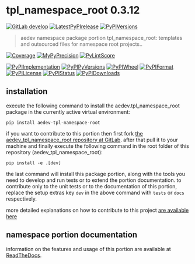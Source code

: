 <!-- THIS FILE IS EXCLUSIVELY MAINTAINED by the project aedev.aedev V0.3.14 -->
<!-- THIS FILE IS EXCLUSIVELY MAINTAINED by the project aedev.tpl_namespace_root V0.3.10 -->
# tpl_namespace_root 0.3.12

[![GitLab develop](https://img.shields.io/gitlab/pipeline/aedev-group/aedev_tpl_namespace_root/develop?logo=python)](
    https://gitlab.com/aedev-group/aedev_tpl_namespace_root)
[![LatestPyPIrelease](
    https://img.shields.io/gitlab/pipeline/aedev-group/aedev_tpl_namespace_root/release0.3.11?logo=python)](
    https://gitlab.com/aedev-group/aedev_tpl_namespace_root/-/tree/release0.3.11)
[![PyPIVersions](https://img.shields.io/pypi/v/aedev_tpl_namespace_root)](
    https://pypi.org/project/aedev-tpl-namespace-root/#history)

>aedev namespace package portion tpl_namespace_root: templates and outsourced files for namespace root projects..

[![Coverage](https://aedev-group.gitlab.io/aedev_tpl_namespace_root/coverage.svg)](
    https://aedev-group.gitlab.io/aedev_tpl_namespace_root/coverage/index.html)
[![MyPyPrecision](https://aedev-group.gitlab.io/aedev_tpl_namespace_root/mypy.svg)](
    https://aedev-group.gitlab.io/aedev_tpl_namespace_root/lineprecision.txt)
[![PyLintScore](https://aedev-group.gitlab.io/aedev_tpl_namespace_root/pylint.svg)](
    https://aedev-group.gitlab.io/aedev_tpl_namespace_root/pylint.log)

[![PyPIImplementation](https://img.shields.io/pypi/implementation/aedev_tpl_namespace_root)](
    https://gitlab.com/aedev-group/aedev_tpl_namespace_root/)
[![PyPIPyVersions](https://img.shields.io/pypi/pyversions/aedev_tpl_namespace_root)](
    https://gitlab.com/aedev-group/aedev_tpl_namespace_root/)
[![PyPIWheel](https://img.shields.io/pypi/wheel/aedev_tpl_namespace_root)](
    https://gitlab.com/aedev-group/aedev_tpl_namespace_root/)
[![PyPIFormat](https://img.shields.io/pypi/format/aedev_tpl_namespace_root)](
    https://pypi.org/project/aedev-tpl-namespace-root/)
[![PyPILicense](https://img.shields.io/pypi/l/aedev_tpl_namespace_root)](
    https://gitlab.com/aedev-group/aedev_tpl_namespace_root/-/blob/develop/LICENSE.md)
[![PyPIStatus](https://img.shields.io/pypi/status/aedev_tpl_namespace_root)](
    https://libraries.io/pypi/aedev-tpl-namespace-root)
[![PyPIDownloads](https://img.shields.io/pypi/dm/aedev_tpl_namespace_root)](
    https://pypi.org/project/aedev-tpl-namespace-root/#files)


## installation


execute the following command to install the
aedev.tpl_namespace_root package
in the currently active virtual environment:
 
```shell script
pip install aedev-tpl-namespace-root
```

if you want to contribute to this portion then first fork
[the aedev_tpl_namespace_root repository at GitLab](
https://gitlab.com/aedev-group/aedev_tpl_namespace_root "aedev.tpl_namespace_root code repository").
after that pull it to your machine and finally execute the
following command in the root folder of this repository
(aedev_tpl_namespace_root):

```shell script
pip install -e .[dev]
```

the last command will install this package portion, along with the tools you need
to develop and run tests or to extend the portion documentation. to contribute only to the unit tests or to the
documentation of this portion, replace the setup extras key `dev` in the above command with `tests` or `docs`
respectively.

more detailed explanations on how to contribute to this project
[are available here](
https://gitlab.com/aedev-group/aedev_tpl_namespace_root/-/blob/develop/CONTRIBUTING.rst)


## namespace portion documentation

information on the features and usage of this portion are available at
[ReadTheDocs](
https://aedev.readthedocs.io/en/latest/_autosummary/aedev.tpl_namespace_root.html
"aedev_tpl_namespace_root documentation").
